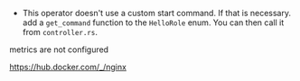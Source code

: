 - This operator doesn't use a custom start command. If that is necessary. add a `get_command` function to the `HelloRole` enum. You can then call it from `controller.rs`.


metrics are not configured


https://hub.docker.com/_/nginx